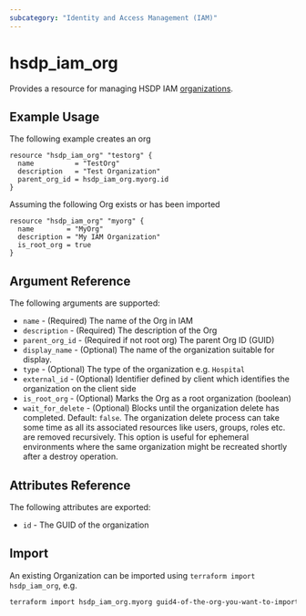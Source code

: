 ```yaml
---
subcategory: "Identity and Access Management (IAM)"
---
```


# hsdp_iam_org

Provides a resource for managing HSDP IAM [organizations](https://www.hsdp.io/documentation/identity-and-access-management-iam/concepts/iam-resource-model).

## Example Usage

The following example creates an org

```hcl
resource "hsdp_iam_org" "testorg" {
  name          = "TestOrg"
  description   = "Test Organization"
  parent_org_id = hsdp_iam_org.myorg.id
}
```

Assuming the following Org exists or has been imported

```hcl
resource "hsdp_iam_org" "myorg" {
  name        = "MyOrg"
  description = "My IAM Organization"
  is_root_org = true
}
```

## Argument Reference

The following arguments are supported:

* `name` - (Required) The name of the Org in IAM
* `description` - (Required) The description of the Org
* `parent_org_id` - (Required if not root org) The parent Org ID (GUID)
* `display_name` - (Optional) The name of the organization suitable for display.
* `type` - (Optional) The type of the organization e.g. `Hospital`
* `external_id` - (Optional)  Identifier defined by client which identifies the organization on the client side
* `is_root_org` - (Optional) Marks the Org as a root organization (boolean)
* `wait_for_delete` - (Optional) Blocks until the organization delete has completed. Default: `false`.
  The organization delete process can take some time as all its associated resources like
  users, groups, roles etc. are removed recursively. This option is useful for ephemeral environments
  where the same organization might be recreated shortly after a destroy operation.

## Attributes Reference

The following attributes are exported:

* `id` - The GUID of the organization

## Import

An existing Organization can be imported using `terraform import hsdp_iam_org`, e.g.

```bash
terraform import hsdp_iam_org.myorg guid4-of-the-org-you-want-to-import-here
```
